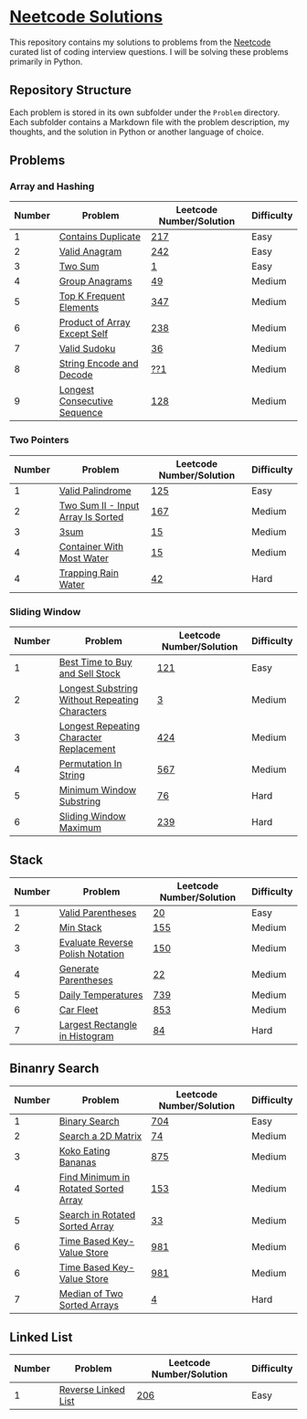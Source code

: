 # [Neetcode Solutions](https://github.com/bharathts07/neetcode-ps)

This repository contains my solutions to problems from the [Neetcode](https://neetcode.io/) curated list of coding interview questions. I will be solving these problems primarily in Python.

## Repository Structure

Each problem is stored in its own subfolder under the `Problem` directory. Each subfolder contains a Markdown file with the problem description, my thoughts, and the solution in Python or another language of choice.

## Problems

### Array and Hashing

| Number | Problem                                                                                                 | Leetcode Number/Solution      | Difficulty |
| ------ | ------------------------------------------------------------------------------------------------------- | ----------------------------- | ---------- |
| 1      | [Contains Duplicate](https://leetcode.com/problems/contains-duplicate/description/)                     | [217](/Problems/217/index.md) | Easy       |
| 2      | [Valid Anagram](https://leetcode.com/problems/valid-anagram/description/)                               | [242](/Problems/242/index.md) | Easy       |
| 3      | [Two Sum](https://leetcode.com/problems/two-sum/description/)                                           | [1](/Problems/1/index.md)     | Easy       |
| 4      | [Group Anagrams](https://leetcode.com/problems/group-anagrams/description/)                             | [49](/Problems/49/index.md)   | Medium     |
| 5      | [Top K Frequent Elements](https://leetcode.com/problems/top-k-frequent-elements/description/)           | [347](/Problems/347/index.md) | Medium     |
| 6      | [Product of Array Except Self](https://leetcode.com/problems/product-of-array-except-self/description/) | [238](/Problems/238/index.md) | Medium     |
| 7      | [Valid Sudoku](https://leetcode.com/problems/valid-sudoku/description/)                                 | [36](/Problems/36/index.md)   | Medium     |
| 8      | [String Encode and Decode](https://neetcode.io/problems/string-encode-and-decode)                       | [??1](/Problems/??1/index.md) | Medium     |
| 9      | [Longest Consecutive Sequence](https://leetcode.com/problems/longest-consecutive-sequence/description/) | [128](/Problems/128/index.md) | Medium     |

### Two Pointers

| Number | Problem                                                                                                           | Leetcode Number/Solution      | Difficulty |
| ------ | ----------------------------------------------------------------------------------------------------------------- | ----------------------------- | ---------- |
| 1      | [Valid Palindrome](https://leetcode.com/problems/valid-palindrome/description/)                                   | [125](/Problems/125/index.md) | Easy       |
| 2      | [Two Sum II - Input Array Is Sorted](https://leetcode.com/problems/two-sum-ii-input-array-is-sorted/description/) | [167](/Problems/167/index.md) | Medium     |
| 3      | [3sum](https://leetcode.com/problems/3sum/description/)                                                           | [15](/Problems/15/index.md)   | Medium     |
| 4      | [Container With Most Water](https://leetcode.com/problems/container-with-most-water/description/)                 | [15](/Problems/11/index.md)   | Medium     |
| 4      | [Trapping Rain Water](https://leetcode.com/problems/trapping-rain-water/description/)                             | [42](/Problems/42/index.md)   | Hard       |

### Sliding Window

| Number | Problem                                                                                                                                     | Leetcode Number/Solution      | Difficulty |
| ------ | ------------------------------------------------------------------------------------------------------------------------------------------- | ----------------------------- | ---------- |
| 1      | [Best Time to Buy and Sell Stock](https://leetcode.com/problems/best-time-to-buy-and-sell-stock/description/)                               | [121](/Problems/121/index.md) | Easy       |
| 2      | [Longest Substring Without Repeating Characters](https://leetcode.com/problems/longest-substring-without-repeating-characters/description/) | [3](/Problems/3/index.md)     | Medium     |
| 3      | [Longest Repeating Character Replacement](https://leetcode.com/problems/longest-repeating-character-replacement/description/)               | [424](/Problems/424/index.md) | Medium     |
| 4      | [Permutation In String](https://leetcode.com/problems/permutation-in-string/description/)                                                   | [567](/Problems/567/index.md) | Medium     |
| 5      | [Minimum Window Substring](https://leetcode.com/problems/minimum-window-substring/description/)                                             | [76](/Problems/76/index.md)   | Hard       |
| 6      | [Sliding Window Maximum](https://leetcode.com/problems/sliding-window-maximum/description/)                                                 | [239](/Problems/239/index.md) | Hard       |

## Stack

| Number | Problem                                                                                                         | Leetcode Number/Solution      | Difficulty |
| ------ | --------------------------------------------------------------------------------------------------------------- | ----------------------------- | ---------- |
| 1      | [Valid Parentheses](https://leetcode.com/problems/valid-parentheses/description/)                               | [20](/Problems/20/index.md)   | Easy       |
| 2      | [Min Stack](https://leetcode.com/problems/min-stack/description/)                                               | [155](/Problems/155/index.md) | Medium     |
| 3      | [Evaluate Reverse Polish Notation](https://leetcode.com/problems/evaluate-reverse-polish-notation/description/) | [150](/Problems/150/index.md) | Medium     |
| 4      | [Generate Parentheses](https://leetcode.com/problems/generate-parentheses/description/)                         | [22](/Problems/22/index.md)   | Medium     |
| 5      | [Daily Temperatures](https://leetcode.com/problems/daily-temperatures/description/)                             | [739](/Problems/739/index.md) | Medium     |
| 6      | [Car Fleet](https://leetcode.com/problems/car-fleet/description/)                                               | [853](/Problems/853/index.md) | Medium     |
| 7      | [Largest Rectangle in Histogram](https://leetcode.com/problems/largest-rectangle-in-histogram/description/)     | [84](/Problems/84/index.md)   | Hard       |

## Binanry Search

| Number | Problem                                                                                                                 | Leetcode Number/Solution      | Difficulty |
| ------ | ----------------------------------------------------------------------------------------------------------------------- | ----------------------------- | ---------- |
| 1      | [Binary Search](https://leetcode.com/problems/binary-search/)                                                           | [704](/Problems/704/index.md) | Easy       |
| 2      | [Search a 2D Matrix](https://leetcode.com/problems/search-a-2d-matrix/)                                                 | [74](/Problems/74/index.md)   | Medium     |
| 3      | [Koko Eating Bananas](https://leetcode.com/problems/koko-eating-bananas/description/)                                   | [875](/Problems/875/index.md) | Medium     |
| 4      | [Find Minimum in Rotated Sorted Array](https://leetcode.com/problems/find-minimum-in-rotated-sorted-array/description/) | [153](/Problems/153/index.md) | Medium     |
| 5      | [Search in Rotated Sorted Array](https://leetcode.com/problems/search-in-rotated-sorted-array/description/)             | [33](/Problems/33/index.md)   | Medium     |
| 6      | [Time Based Key-Value Store](https://leetcode.com/problems/time-based-key-value-store/description/)                     | [981](/Problems/981/index.md) | Medium     |
| 6      | [Time Based Key-Value Store](https://leetcode.com/problems/time-based-key-value-store/description/)                     | [981](/Problems/981/index.md) | Medium     |
| 7      | [Median of Two Sorted Arrays](https://leetcode.com/problems/median-of-two-sorted-arrays/description/)                   | [4](/Problems/4/index.md)     | Hard       |

## Linked List

| Number | Problem                                                                                                                 | Leetcode Number/Solution      | Difficulty |
| ------ | ----------------------------------------------------------------------------------------------------------------------- | ----------------------------- | ---------- |
| 1      | [Reverse Linked List](https://leetcode.com/problems/reverse-linked-list/description/)                                                           | [206](/Problems/206/index.md) | Easy       |
